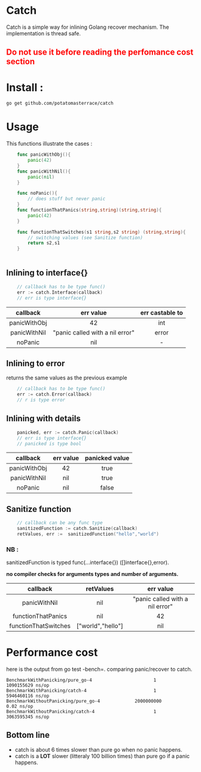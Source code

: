 # Catch 
Catch is a simple way for inlining Golang recover mechanism.
The implementation is thread safe.
<h2 style="color:red"> Do not use it before reading the perfomance cost section</h2>

# Install :
    go get github.com/potatomasterrace/catch
# Usage
This functions illustrate the cases : 
```Go
    func panicWithObj(){
        panic(42)
    }
    func panicWithNil(){
        panic(nil)
    }

    func noPanic(){
        // does stuff but never panic
    }
    func functionThatPanics(string,string)(string,string){
        panic(42)
    }

    func functionThatSwitches(s1 string,s2 string) (string,string){
        // switching values (see Sanitize function)
        return s2,s1
    }
    
```
## Inlining to interface{}
``` Go
    // callback has to be type func()
    err := catch.Interface(callback)
    // err is type interface{}
```
|    callback      |            err    value         | err castable to |
|:----------------:|:-------------------------------:|:---------------:|
|   panicWithObj   |                42               |       int       |
|   panicWithNil   | "panic called with a nil error" |      error      |
|      noPanic     |               nil               |        -        |

## Inlining to error
returns the same values as the previous example
``` Go
    // callback has to be type func()
    err := catch.Error(callback)
    // r is type error
```
## Inlining with details
``` Go
    panicked, err := catch.Panic(callback)
    // err is type interface{}
    // panicked is type bool 
```
|    callback      |            err    value         | panicked value  |
|:----------------:|:-------------------------------:|:---------------:|
|   panicWithObj   |                42               |      true       |
|   panicWithNil   |               nil               |      true       |
|      noPanic     |               nil               |      false      |
## Sanitize function
```Go
    // callback can be any func type
    sanitizedFunction := catch.Sanitize(callback)
    retValues, err :=  sanitizedFunction("hello","world")
```
### NB :
sanitizedFunction is typed func(...interface{}) ([]interface{},error).

**no compiler checks for arguments types and number of arguments.**

|    callback            |            retValues            |            err value            |
|:----------------------:|:-------------------------------:|:-------------------------------:|
|   panicWithNil         |               nil               | "panic called with a nil error" |
|   functionThatPanics   |               nil               |              42                 |
|   functionThatSwitches |        ["world","hello"]        |             nil                 |

# Performance cost 
here is the output from go test -bench=. comparing panic/recover to catch.

    BenchmarkWithPanicking/pure_go-4                       1        1090155629 ns/op
    BenchmarkWithPanicking/catch-4                         1        5946460116 ns/op
    BenchmarkWithoutPanicking/pure_go-4             2000000000               0.02 ns/op
    BenchmarkWithoutPanicking/catch-4                      1        3063595345 ns/op
## Bottom line
* catch is about 6 times slower than pure go when no panic happens.
* catch is a **LOT**  slower (litteraly 100 billion times) than pure go if a panic happens.